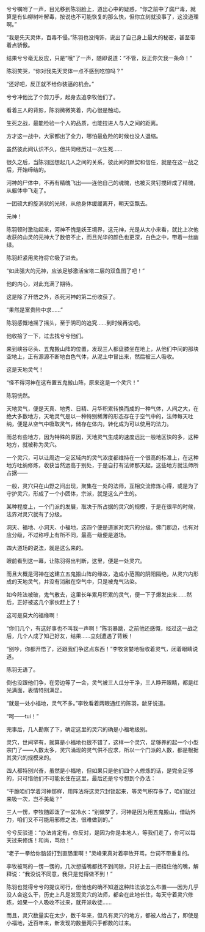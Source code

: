 兮兮嘱咐了一声，目光移到陈羽脸上，道出心中的疑惑，“你之前中了腐尸毒，就算是有仙柳树叶解毒，按说也不可能恢复的那么快，但你立刻就没事了，这没道理啊。”

“我是先天灵体，百毒不侵。”陈羽也没掩饰，说出了自己身上最大的秘密，甚至带着点骄傲。

结果兮兮毫无反应，只是“哦”了一声，随即说道：“不管，反正你欠我一条命！”

陈羽笑哭，“你对我先天灵体一点不感到吃惊吗？”

“还好吧，反正就不给你装逼的机会。”

兮兮冲他比了个剪刀手，起身去追李牧他们了。

看着三人的背影，陈羽微微笑着，内心很是触动。

生死之战，最能检验一个人的品质，也能拉进人与人之间的距离。

方才这一战中，大家都出了全力，哪怕最危险的时候也没人退缩。

虽然彼此间认识不久，但共同经历过一次生死……

很久之后，当陈羽回想起几人之间的关系，彼此间的默契和信任，就是在这一战之后，开始缔结的。

河神的尸体中，不再有精魄飞出——连他自己的魂魄，也被灭灵钉搅碎成了精魄，从躯体中飞走了。

一团硕大的旋涡状的光球，从他身体缓缓离开，朝天空飘去。

元神！

陈羽顿时激动起来，河神不愧是妖王境界，这元神，光是从大小来看，就比上次他收获的山灵的元神大了数倍不止，而且光华的颜色也更深，白色之中，带着一丝幽绿。

陈羽赶紧用灵符将它吸了进去。

“如此强大的元神，应该足够激活宝塔二层的双鱼图了吧！”

他的内心，对此充满了期待。

这是除了开悟之外，杀死河神的第二份收获了。

“果然是富贵险中求……”

陈羽感慨地摇了摇头，至于阴司的追究……到时候再说吧。

他收拾了一下，过去找兮兮他们。

来到峡谷尽头、五鬼搬山阵的位置，发现三人都盘膝坐在地上，从他们中间的那块空地上，正有源源不断地白色气体，从泥土中冒出来，然后被三人吸收。

这是天地灵气！

“怪不得河神在这布置五鬼搬山阵，原来这是一个灵穴！”

陈羽恍然。

天地灵气，便是天真、地秀、日精、月华积累转换而成的一种气体，人间之大，在绝大多数地方，天地灵气是以一种特别稀薄的形态存在于空气中的，法师每天吐纳，便是从空气中吸取灵气，储存在体内，转化成为可以使用的法力。

而总有些地方，因为特殊的原因，天地灵气生成的速度远比一般地区快的多，这种地方，就被称为灵穴。

一个灵穴，可以让周边一定区域内的灵气浓度都维持在一个很高的标准上，在这种地方吐纳修炼，收获当然远高于别处，于是自打有法师那天起，这些地方就法师所占据——

一般，灵穴只在山野之间出现，聚集在一处的法师，互相交流修炼心得，或是为了守护灵穴，形成了一个小团体，宗派，就是这么产生的。

某种程度上，一个门派的发展，取决于所占据的灵穴的规模，于是在很早的时候，法界对灵穴就有了分级。

洞天、福地、小洞天、小福地，这四个便是道家对灵穴的分级。佛门那边，也有对应分级，不过称呼上有所不同，最高一级便是道场。

四大道场的说法，就是这么来的。

眼前看到这一幕，让陈羽得出判断，这里，便是一处灵穴。

而且大概是河神在这建立五鬼搬山阵的缘故，造成小范围的阴阳隔绝，从灵穴内形成的天地灵气，并没有消融在空气中，只是被鬼气沾染。

如今阵法被破，鬼气散去，这里长年累月积累的灵气，便一下子爆发出来……然后，正好被这几个家伙赶上了！

这可是莫大的福缘啊！

“你们几个，有这好事也不叫我一声啊！”陈羽暴跳，之前他还感慨，经过这一战之后，几个人成了知己好友，结果……立刻遭遇了背叛！

“别吵，你都开悟了，还跟我们争这点东西！”李牧贪婪地吸收着灵气，闭着眼睛说道。

陈羽无语了。

倒也没跟他们争，在旁边等了一会，灵气被三人瓜分干净，三人睁开眼睛，都是红光满面，表情特别满足。

“就是一处小福地，灵气不多。”李牧看着两眼通红的陈羽，龇牙说道。

“呵——tui！”

完事后，几人勘察了下，确定这里的灵穴的确是小福地级别。

灵穴，世间罕有，就算是小福地也很不错了，这样一个灵穴，足够养的起一个小型宗门了——人数太多，灵穴涌现的灵气供不应求，所以一个门派的人数，都是根据其灵穴的规模来的。

四人都特别兴奋，虽然是小福地，但如果只是他们四个人修炼的话，是完全足够的，只可惜他们不可能长住在这里，最后还是兮兮想到个办法：

“干脆咱们学着河神那样，用阵法将这灵穴封锁起来，等灵气积存多了，咱们就过来吸一次，岂不美哉？”

三人一愣，李牧随即泼了一盆冷水：“别做梦了，河神是因为用五鬼搬山，借助外力，咱们又不可能用邪修之法，很难做到的。”

兮兮反驳道：“办法肯定有，你反对，是因为你是本地人，等我们走了，你可以每天过来修炼！和尚，骂他！”

“老子一拳给你脑袋打到直肠里啊！”灵峰果真对着李牧开骂，台词不带重复的。

李牧被骂的一愣一愣的，几次想插嘴都找不到间隙，只好上去一把捂住他的嘴，解释说：“我没说不同意，我只是觉得做不到！”

陈羽也觉得兮兮的提议可行，但他也的确不知道这种阵法该怎么布置——因为几乎没人会这么干，历史上凡是发现灵穴的法师，都会在此地长住，每天守着灵穴修炼，如果一个人吸收不过来，就开派收徒……

而且，灵穴数量实在太少，数千年来，但凡有灵穴的地方，都被人给占了，即使是小福地，近百年来，新发现的数量两只手都数的过来。

